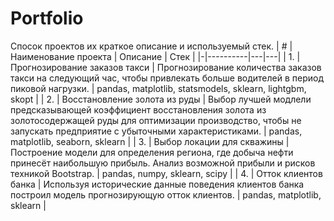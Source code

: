 # Portfolio
Спосок проектов их краткое описание и используемый стек.
| # | Наименование проекта | Описание | Стек |
|-|----------|---|---|
| 1. | Прогнозирование заказов такси | Прогнозирование количества заказов такси на следующий час, чтобы привлекать больше водителей в период пиковой нагрузки. | pandas, matplotlib, statsmodels, sklearn, lightgbm, skopt |
| 2. | Восстановление золота из руды | Выбор лучшей модлели предсказывающей коэффициент восстановления золота из золотосодержащей руды для оптимизации производство, чтобы не запускать предприятие с убыточными характеристиками. | pandas, matplotlib, seaborn, sklearn |
| 3. | Выбор локации для скважины | Построение модели для определения региона, где добыча нефти принесёт наибольшую прибыль. Анализ возможной прибыли и рисков техникой Bootstrap. | pandas, numpy, sklearn, scipy |
| 4. | Отток клиентов банка | Используя исторические данные поведения клиентов банка построил модель прогнозирующую отток клиентов. | pandas, matplotlib, sklearn |
